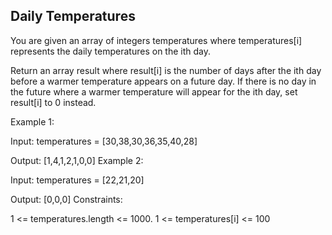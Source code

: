 ## Daily Temperatures
You are given an array of integers temperatures where temperatures[i] represents the daily temperatures on the ith day.

Return an array result where result[i] is the number of days after the ith day before a warmer temperature appears on a future day. If there is no day in the future where a warmer temperature will appear for the ith day, set result[i] to 0 instead.

Example 1:

Input: temperatures = [30,38,30,36,35,40,28]

Output: [1,4,1,2,1,0,0]
Example 2:

Input: temperatures = [22,21,20]

Output: [0,0,0]
Constraints:

1 <= temperatures.length <= 1000.
1 <= temperatures[i] <= 100
